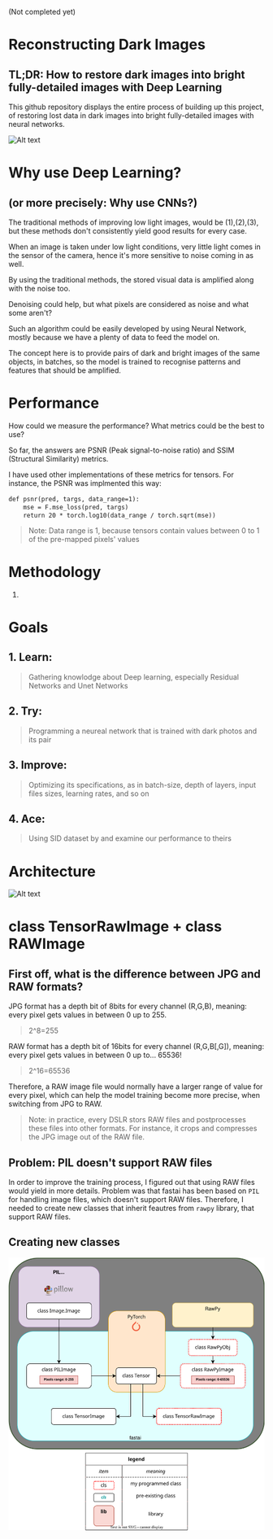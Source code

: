 (Not completed yet)

# Reconstructing Dark Images
## TL;DR: How to restore dark images into bright fully-detailed images with Deep Learning
This github repository displays the entire process of building up this project, of restoring lost data in dark images into bright fully-detailed images with neural networks.

![Alt text](./GIFs/100epochs.gif)

# Why use Deep Learning? 
## (or more precisely: Why use CNNs?)
The traditional methods of improving low light images, would be (1),(2),(3), but these methods don't consistently yield good results for every case.

When an image is taken under low light conditions, very little light comes in the sensor of the camera, hence it's more sensitive to noise coming in as well. 

By using the traditional methods, the stored visual data is amplified along with the noise too. 

Denoising could help, but what pixels are considered as noise and what some aren't?

Such an algorithm could be easily developed by using Neural Network, mostly because we have a plenty of data to feed the model on. 

The concept here is to provide pairs of dark and bright images of the same objects, in batches, so the model is trained to recognise patterns and features that should be amplified.

# Performance
How could we measure the performance? 
What metrics could be the best to use?

So far, the answers are PSNR (Peak signal-to-noise ratio) and SSIM (Structural Similarity) metrics.

I have used other implementations of these metrics for tensors. For instance, the PSNR was implmented this way:
```
def psnr(pred, targs, data_range=1):
    mse = F.mse_loss(pred, targs)
    return 20 * torch.log10(data_range / torch.sqrt(mse))
```

> Note: Data range is 1, because tensors contain values between 0 to 1 of the pre-mapped pixels' values


# Methodology
1.

# Goals
## 1. Learn: 
> Gathering knowlodge about Deep learning, especially Residual Networks and Unet Networks

## 2. Try: 
> Programming a neureal network that is trained with dark photos and its pair

## 3. Improve: 
> Optimizing its specifications, as in batch-size, depth of layers, input files sizes, learning rates, and so on

## 4. Ace: 
> Using SID dataset by <insert credits here> and examine our performance to theirs

# Architecture
![Alt text](./SVGs/Architecture__.svg)

# class TensorRawImage + class RAWImage
## First off, what is the difference between JPG and RAW formats?
JPG format has a depth bit of 8bits for every channel (R,G,B), meaning: every pixel gets values in between 0 up to 255.
> 2^8=255
  
RAW format has a depth bit of 16bits for every channel (R,G,B[,G]), meaning: every pixel gets values in between 0 up to... 65536!
> 2^16=65536

Therefore, a RAW image file would normally have a larger range of value for every pixel, which can help the model training become more precise, when switching from JPG to RAW.
> Note: in practice, every DSLR stors RAW files and postprocesses these files into other formats. For instance, it crops and compresses the JPG image out of the RAW file.

## Problem: PIL doesn't support RAW files
  
In order to improve the training process, I figured out that using RAW files would yield in more details. Problem was that fastai has been based on `PIL` for handling image files, which doesn't support RAW files. Therefore, I needed to create new classes that inherit feautres from `rawpy` library, that support RAW files.
  
## Creating new classes
![Alt text](./SVGs/TensorRawImage__.svg)
<p align="center">
  <src="./SVGs/TensorRawImage__.svg">
</p>
  
